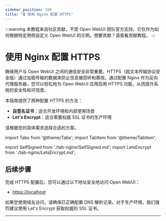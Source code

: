 ```yaml
---
sidebar_position: 200
title: "🔒 使用 Nginx 配置 HTTPS"
---
```


:::warning
本教程来自社区贡献，不受 Open WebUI 团队官方支持。它仅作为如何根据特定用例自定义 Open WebUI 的示例。想要贡献？请查看贡献教程。
:::

# 使用 Nginx 配置 HTTPS

确保用户与 Open WebUI 之间的通信安全非常重要。HTTPS（超文本传输协议安全版）通过加密传输的数据来防止信息被窃听和篡改。通过配置 Nginx 作为反向代理服务器，您可以轻松地为 Open WebUI 应用启用 HTTPS 功能，从而提升系统的安全性和可信度。

本指南提供了两种配置 HTTPS 的方法：

- **自签名证书**：适合开发环境和内部使用场景
- **Let's Encrypt**：适合需要权威 SSL 证书的生产环境

请根据您的具体需求选择合适的方案。

import Tabs from '@theme/Tabs';
import TabItem from '@theme/TabItem';

import SelfSigned from './tab-nginx/SelfSigned.md';
import LetsEncrypt from './tab-nginx/LetsEncrypt.md';

<Tabs>
  <TabItem value="letsencrypt" label="Let's Encrypt">
    <LetsEncrypt />
  </TabItem>
</Tabs>

## 后续步骤

完成 HTTPS 配置后，您可以通过以下地址安全地访问 Open WebUI：

- [https://localhost](https://localhost)

如果您使用域名访问，请确保已正确配置 DNS 解析记录。对于生产环境，我们强烈建议使用 Let's Encrypt 获取权威的 SSL 证书。

---
